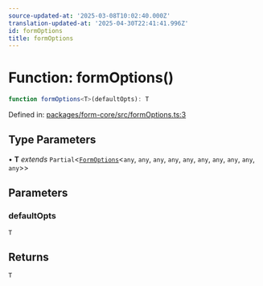 ```yaml
---
source-updated-at: '2025-03-08T10:02:40.000Z'
translation-updated-at: '2025-04-30T22:41:41.996Z'
id: formOptions
title: formOptions
---
```


<!-- DO NOT EDIT: this page is autogenerated from the type comments -->

# Function: formOptions()

```ts
function formOptions<T>(defaultOpts): T
```

Defined in: [packages/form-core/src/formOptions.ts:3](https://github.com/TanStack/form/blob/main/packages/form-core/src/formOptions.ts#L3)

## Type Parameters

• **T** *extends* `Partial`\<[`FormOptions`](../interfaces/formoptions.md)\<`any`, `any`, `any`, `any`, `any`, `any`, `any`, `any`, `any`, `any`\>\>

## Parameters

### defaultOpts

`T`

## Returns

`T`
